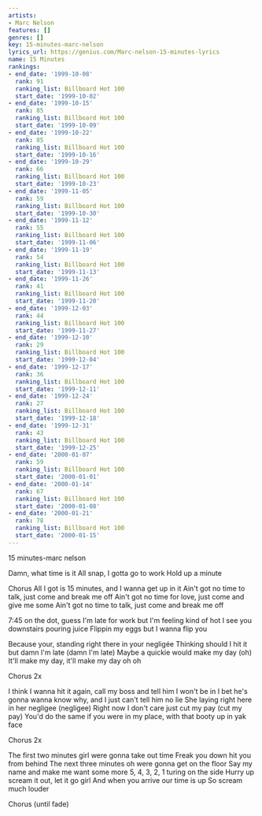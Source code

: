 ```yaml
---
artists:
- Marc Nelson
features: []
genres: []
key: 15-minutes-marc-nelson
lyrics_url: https://genius.com/Marc-nelson-15-minutes-lyrics
name: 15 Minutes
rankings:
- end_date: '1999-10-08'
  rank: 91
  ranking_list: Billboard Hot 100
  start_date: '1999-10-02'
- end_date: '1999-10-15'
  rank: 85
  ranking_list: Billboard Hot 100
  start_date: '1999-10-09'
- end_date: '1999-10-22'
  rank: 85
  ranking_list: Billboard Hot 100
  start_date: '1999-10-16'
- end_date: '1999-10-29'
  rank: 66
  ranking_list: Billboard Hot 100
  start_date: '1999-10-23'
- end_date: '1999-11-05'
  rank: 59
  ranking_list: Billboard Hot 100
  start_date: '1999-10-30'
- end_date: '1999-11-12'
  rank: 55
  ranking_list: Billboard Hot 100
  start_date: '1999-11-06'
- end_date: '1999-11-19'
  rank: 54
  ranking_list: Billboard Hot 100
  start_date: '1999-11-13'
- end_date: '1999-11-26'
  rank: 41
  ranking_list: Billboard Hot 100
  start_date: '1999-11-20'
- end_date: '1999-12-03'
  rank: 44
  ranking_list: Billboard Hot 100
  start_date: '1999-11-27'
- end_date: '1999-12-10'
  rank: 29
  ranking_list: Billboard Hot 100
  start_date: '1999-12-04'
- end_date: '1999-12-17'
  rank: 36
  ranking_list: Billboard Hot 100
  start_date: '1999-12-11'
- end_date: '1999-12-24'
  rank: 27
  ranking_list: Billboard Hot 100
  start_date: '1999-12-18'
- end_date: '1999-12-31'
  rank: 43
  ranking_list: Billboard Hot 100
  start_date: '1999-12-25'
- end_date: '2000-01-07'
  rank: 59
  ranking_list: Billboard Hot 100
  start_date: '2000-01-01'
- end_date: '2000-01-14'
  rank: 67
  ranking_list: Billboard Hot 100
  start_date: '2000-01-08'
- end_date: '2000-01-21'
  rank: 78
  ranking_list: Billboard Hot 100
  start_date: '2000-01-15'
---
```

15 minutes-marc nelson

Damn, what time is it
All snap, I gotta go to work
Hold up a minute

Chorus
All I got is 15 minutes, and I wanna get up in it
Ain't got no time to talk, just come and break me off
Ain't got no time for love, just come and give me some
Ain't got no time to talk, just come and break me off

7:45 on the dot, guess I'm late for work but I'm feeling kind of hot
I see you downstairs pouring juice
Flippin my eggs but I wanna flip you

Because your, standing right there in your negligée
Thinking should I hit it but damn I'm late (damn I'm late)
Maybe a quickie would make my day (oh)
It'll make my day, it'll make my day oh oh

Chorus 2x

I think I wanna hit it again, call my boss and tell him I won't be in
I bet he's gonna wanna know why, and I just can't tell him no lie
She laying right here in her negligee (negligee)
Right now I don't care just cut my pay (cut my pay)
You'd do the same if you were in my place, with that booty up in yak face

Chorus 2x

The first two minutes girl were gonna take out time
Freak you down hit you from behind
The next three minutes oh were gonna get on the floor
Say my name and make me want some more
5, 4, 3, 2, 1 turing on the side
Hurry up scream it out, let it go girl
And when you arrive our time is up
So scream much louder

Chorus (until fade)
